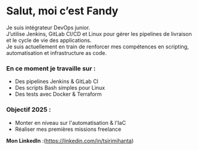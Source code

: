 # Salut, moi c’est Fandy

Je suis intégrateur DevOps junior.  
J’utilise Jenkins, GitLab CI/CD et Linux pour gérer les pipelines de livraison et le cycle de vie des applications.  
Je suis actuellement en train de renforcer mes compétences en scripting, automatisation et infrastructure as code.

### En ce moment je travaille sur :
- Des pipelines Jenkins & GitLab CI
- Des scripts Bash simples pour Linux
- Des tests avec Docker & Terraform

### Objectif 2025 :
- Monter en niveau sur l'automatisation & l'IaC
- Réaliser mes premières missions freelance

**Mon LinkedIn** :(https://linkedin.com/in/tsirimihanta)


